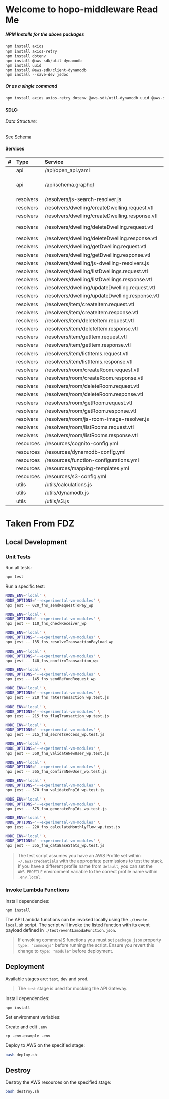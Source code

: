 # Welcome to hopo-middleware Read Me




##### NPM Installs for the above packages
```javascript
npm install axios
npm install axios-retry
npm install dotenv
npm install @aws-sdk/util-dynamodb
npm install uuid
npm install @aws-sdk/client-dynamodb
npm install --save-dev jsdoc
```
##### Or as a single command
```javascript
npm install axios axios-retry dotenv @aws-sdk/util-dynamodb uuid @aws-sdk/client-dynamodb --save-dev jsdoc
```




#### SDLC:

###### Data Structure:

See [Schema](./src/api/schema.graphql)

#### Services
| #    | Type      | Service                                         | Comments / TODO                                  |
| :--- | :-------- | :---------------------------------------------- | :----------------------------------------------- |
|      | api       | /api/open_api.yaml                              |                                                  |
|      | api       | /api/schema.graphql                             | add  `isDeleted:BOOLEAN!`to dwelling, room, item |
|      | resolvers | /resolvers/js-search-resolver.js                |                                                  |
|      | resolvers | /resolvers/dwelling/createDwelling.request.vtl  |                                                  |
|      | resolvers | /resolvers/dwelling/createDwelling.response.vtl |                                                  |
|      | resolvers | /resolvers/dwelling/deleteDwelling.request.vtl  | Revise to PUTITEM TRUE on isDeleted              |
|      | resolvers | /resolvers/dwelling/deleteDwelling.response.vtl |                                                  |
|      | resolvers | /resolvers/dwelling/getDwelling.request.vtl     |                                                  |
|      | resolvers | /resolvers/dwelling/getDwelling.response.vtl    |                                                  |
|      | resolvers | /resolvers/dwelling/js-dwelling-resolvers.js    |                                                  |
|      | resolvers | /resolvers/dwelling/listDwellings.request.vtl   |                                                  |
|      | resolvers | /resolvers/dwelling/listDwellings.response.vtl  |                                                  |
|      | resolvers | /resolvers/dwelling/updateDwelling.request.vtl  |                                                  |
|      | resolvers | /resolvers/dwelling/updateDwelling.response.vtl |                                                  |
|      | resolvers | /resolvers/item/createItem.request.vtl          |                                                  |
|      | resolvers | /resolvers/item/createItem.response.vtl         |                                                  |
|      | resolvers | /resolvers/item/deleteItem.request.vtl          | Missing VTL Code                                 |
|      | resolvers | /resolvers/item/deleteItem.response.vtl         | Missing VTL Code                                 |
|      | resolvers | /resolvers/item/getItem.request.vtl             |                                                  |
|      | resolvers | /resolvers/item/getItem.response.vtl            |                                                  |
|      | resolvers | /resolvers/item/listItems.request.vtl           |                                                  |
|      | resolvers | /resolvers/item/listItems.response.vtl          |                                                  |
|      | resolvers | /resolvers/room/createRoom.request.vtl          |                                                  |
|      | resolvers | /resolvers/room/createRoom.response.vtl         |                                                  |
|      | resolvers | /resolvers/room/deleteRoom.request.vtl          | Missing VTL Code                                 |
|      | resolvers | /resolvers/room/deleteRoom.response.vtl         | Missing VTL Code                                 |
|      | resolvers | /resolvers/room/getRoom.request.vtl             |                                                  |
|      | resolvers | /resolvers/room/getRoom.response.vtl            |                                                  |
|      | resolvers | /resolvers/room/js-room-image-resolver.js       |                                                  |
|      | resolvers | /resolvers/room/listRooms.request.vtl           |                                                  |
|      | resolvers | /resolvers/room/listRooms.response.vtl          |                                                  |
|      | resources | /resources/cognito-config.yml                   |                                                  |
|      | resources | /resources/dynamodb-config.yml                  |                                                  |
|      | resources | /resources/function-configurations.yml          |                                                  |
|      | resources | /resources/mapping-templates.yml                |                                                  |
|      | resources | /resources/s3-config.yml                        |                                                  |
|      | utils     | /utils/calculations.js                          |                                                  |
|      | utils     | /utils/dynamodb.js                              |                                                  |
|      | utils     | /utils/s3.js                                    |                                                  |














# Taken From FDZ

## Local Development

### Unit Tests

Run all tests:

```bash
npm test
```

Run a specific test:

```bash
NODE_ENV='local' \
NODE_OPTIONS='--experimental-vm-modules' \
npx jest -- 020_fns_sendRequestToPay_wp
```

```bash
NODE_ENV='local' \
NODE_OPTIONS='--experimental-vm-modules' \
npx jest -- 110_fns_checkReceiver_wp
```

```bash
NODE_ENV='local' \
NODE_OPTIONS='--experimental-vm-modules' \
npx jest -- 135_fns_resolveTransactionPayload_wp
```

```bash
NODE_ENV='local' \
NODE_OPTIONS='--experimental-vm-modules' \
npx jest -- 140_fns_confirmTransaction_wp
```

```bash
NODE_ENV='local' \
NODE_OPTIONS='--experimental-vm-modules' \
npx jest -- 145_fns_sendRefundRequest_wp
```

```bash
NODE_ENV='local' \
NODE_OPTIONS='--experimental-vm-modules' \
npx jest -- 210_fns_rateTransaction_wp.test.js
```

```bash
NODE_ENV='local' \
NODE_OPTIONS='--experimental-vm-modules' \
npx jest -- 215_fns_flagTransaction_wp.test.js
```

```bash
NODE_ENV='local' \
NODE_OPTIONS='--experimental-vm-modules' \
npx jest -- 315_fnd_secretsAccess_wp.test.js
```

```bash
NODE_ENV='local' \
NODE_OPTIONS='--experimental-vm-modules' \
npx jest -- 360_fnu_validateNewUser_wp.test.js
```

```bash
NODE_ENV='local' \
NODE_OPTIONS='--experimental-vm-modules' \
npx jest -- 365_fnu_confirmNewUser_wp.test.js
```

```bash
NODE_ENV='local' \
NODE_OPTIONS='--experimental-vm-modules' \
npx jest -- 370_fnu_validatePnpId_wp.test.js
```

```bash
NODE_ENV='local' \
NODE_OPTIONS='--experimental-vm-modules' \
npx jest -- 375_fnu_generatePnpIds_wp.test.js
```

```bash
NODE_ENV='local' \
NODE_OPTIONS='--experimental-vm-modules' \
npx jest -- 220_fns_calculateMonthlyFlow_wp.test.js
```

```bash
NODE_ENV='local' \
NODE_OPTIONS='--experimental-vm-modules' \
npx jest -- 355_fnu_dataBaseStats_wp.test.js
```

> The test script assumes you have an AWS Profile set within `~/.aws/credentials` with the appropriate permissions to test the stack. If you have a different profile name from `default`, you can set the `AWS_PROFILE` environment variable to the correct profile name within `.env.local`.


### Invoke Lambda Functions

Install dependencies:

```console
npm install
```

The API Lambda functions can be invoked locally using the `./invoke-local.sh` script. The script will invoke the listed function with its event payload defined in `./test/eventLambdaFunction.json`.

> If envoking commonJS functions you must set `package.json` property `type: "commonjs"` before running the script. Ensure you revert this change to `type: "module"` before deployment.

## Deployment

Available stages are: `test`, `dev` and `prod`.

> The `test` stage is used for mocking the API Gateway.

Install dependencies:

```console
npm install
```

Set environment variables:

Create and edit `.env`
```console
cp .env.example .env
```

Deploy to AWS on the specified stage:

```bash
bash deploy.sh
```

## Destroy

Destroy the AWS resources on the specified stage:

```bash
bash destroy.sh
```